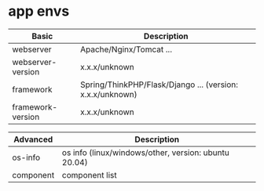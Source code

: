 # app envs

| Basic             | Description                                               |
|-------------------|-----------------------------------------------------------|
| webserver         | Apache/Nginx/Tomcat ...                                   |
| webserver-version | x.x.x/unknown                                             |
| framework         | Spring/ThinkPHP/Flask/Django ... (version: x.x.x/unknown) |
| framework-version | x.x.x/unknown                                             |

| Advanced  | Description                                          |
|-----------|------------------------------------------------------|
| os-info   | os info (linux/windows/other, version: ubuntu 20.04) |
| component | component list                                       |
